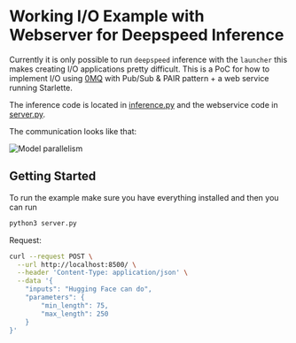 # Working I/O Example with Webserver for Deepspeed Inference

Currently it is only possible to run `deepspeed` inference with the `launcher` this makes creating I/O applications pretty difficult. This is a PoC for how to implement I/O using [0MQ](https://learning-0mq-with-pyzmq.readthedocs.io/en/latest/pyzmq/pyzmq.html) with Pub/Sub & PAIR pattern + a web service running Starlette. 

The inference code is located in [inference.py](inference.py) and the webservice code in [server.py](server.py).

The communication looks like that:


![Model parallelism](model-parallelism.png)


## Getting Started

To run the example make sure you have everything installed and then you can run 

```bash
python3 server.py
```

Request: 
```bash
curl --request POST \
  --url http://localhost:8500/ \
  --header 'Content-Type: application/json' \
  --data '{
	"inputs": "Hugging Face can do",
	"parameters": {
		"min_length": 75,
		"max_length": 250
	}
}'
```
